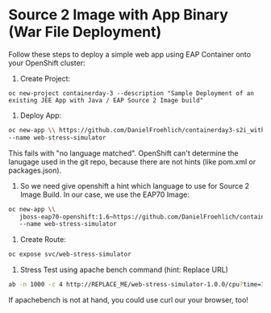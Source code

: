 # Source 2 Image with App Binary (War File Deployment)
Follow these steps to deploy a simple web app using EAP Container onto your OpenShift cluster:

1. Create Project:
```
oc new-project containerday-3 --description "Sample Deployment of an existing JEE App with Java / EAP Source 2 Image build"
```

1. Deploy App:
```bash
oc new-app \\ https://github.com/DanielFroehlich/containerday3-s2i_with_binary.git \\
--name web-stress-simulator
```
This fails with "no language matched". OpenShift can't determine the lanugage used in the git repo, because there are not hints (like pom.xml or packages.json).

1. So we need give openshift a hint which language to use for Source 2 Image Build. In our case, we use the EAP70 Image:
```bash
oc new-app \\
   jboss-eap70-openshift:1.6~https://github.com/DanielFroehlich/containerday3-s2i_with_binary.git \\
   --name web-stress-simulator
```
1. Create Route:
```bash
oc expose svc/web-stress-simulator
```
1. Stress Test using apache bench command (hint: Replace URL)
```bash
ab -n 1000 -c 4 http://REPLACE_ME/web-stress-simulator-1.0.0/cpu?time=1000
```
If apachebench is not at hand, you could use curl our your browser, too!
